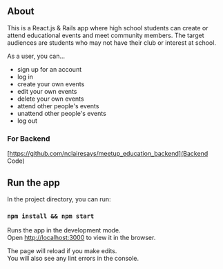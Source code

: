 ## About
This is a React.js & Rails app where high school students can create or attend educational events and meet community members. The target audiences are students who may not have their club or interest at school. 

As a user, you can...
+ sign up for an account
+ log in
+ create your own events
+ edit your own events
+ delete your own events
+ attend other people's events
+ unattend other people's events
+ log out

### For Backend
[https://github.com/nclairesays/meetup_education_backend](Backend Code)

## Run the app

In the project directory, you can run:

###  `npm install && npm start`

Runs the app in the development mode.<br>
Open [http://localhost:3000](http://localhost:3000) to view it in the browser.

The page will reload if you make edits.<br>
You will also see any lint errors in the console.

